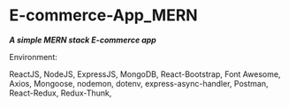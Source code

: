 # E-commerce-App_MERN

***A simple MERN stack E-commerce app***

Environment:

ReactJS, NodeJS, ExpressJS, MongoDB, React-Bootstrap, Font Awesome, Axios, Mongoose, nodemon, dotenv, express-async-handler, Postman, React-Redux, Redux-Thunk,

